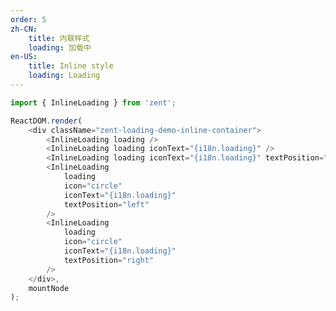 ```yaml
---
order: 5
zh-CN:
	title: 内联样式
	loading: 加载中
en-US:
	title: Inline style
	loading: Loading
---
```


```js
import { InlineLoading } from 'zent';

ReactDOM.render(
	<div className="zent-loading-demo-inline-container">
		<InlineLoading loading />
		<InlineLoading loading iconText="{i18n.loading}" />
		<InlineLoading loading iconText="{i18n.loading}" textPosition="top" />
		<InlineLoading
			loading
			icon="circle"
			iconText="{i18n.loading}"
			textPosition="left"
		/>
		<InlineLoading
			loading
			icon="circle"
			iconText="{i18n.loading}"
			textPosition="right"
		/>
	</div>,
	mountNode
);
```

<style>
	.zent-loading-demo-inline-container {
		display: flex;
		align-items: center;
		justify-content: space-around;
	}
</style>
